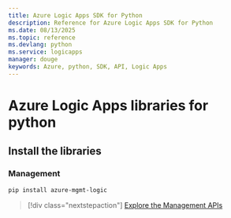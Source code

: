```yaml
---
title: Azure Logic Apps SDK for Python
description: Reference for Azure Logic Apps SDK for Python
ms.date: 08/13/2025
ms.topic: reference
ms.devlang: python
ms.service: logicapps
manager: douge
keywords: Azure, python, SDK, API, Logic Apps
---
```

# Azure Logic Apps libraries for python

## Install the libraries


### Management

```bash
pip install azure-mgmt-logic
```
> [!div class="nextstepaction"]
> [Explore the Management APIs](/python/api/azure-mgmt-logic)